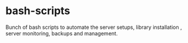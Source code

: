 bash-scripts
============

Bunch of bash scripts to automate the server setups, library installation , server monitoring, backups and management.